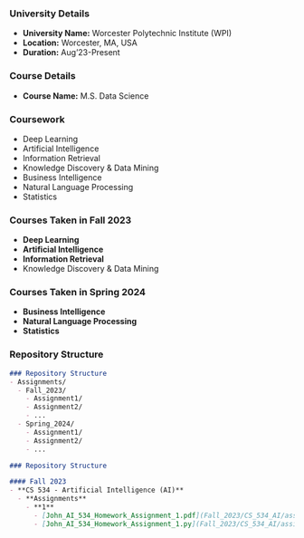 ### University Details
- **University Name:** Worcester Polytechnic Institute (WPI)
- **Location:** Worcester, MA, USA
- **Duration:** Aug’23-Present

### Course Details
- **Course Name:** M.S. Data Science

### Coursework
- Deep Learning
- Artificial Intelligence
- Information Retrieval
- Knowledge Discovery & Data Mining
- Business Intelligence
- Natural Language Processing
- Statistics

### Courses Taken in Fall 2023
- **Deep Learning**
- **Artificial Intelligence**
- **Information Retrieval**
- Knowledge Discovery & Data Mining

### Courses Taken in Spring 2024
- **Business Intelligence**
- **Natural Language Processing**
- **Statistics**

### Repository Structure
```markdown
### Repository Structure
- Assignments/
  - Fall_2023/
    - Assignment1/
    - Assignment2/
    - ...
  - Spring_2024/
    - Assignment1/
    - Assignment2/
    - ...

### Repository Structure

#### Fall 2023
- **CS 534 - Artificial Intelligence (AI)**
  - **Assignments**
    - **1**
      - [John_AI_534_Homework_Assignment_1.pdf](Fall_2023/CS_534_AI/assignments/1/John_AI_534_Homework_Assignment_1.pdf)
      - [John_AI_534_Homework_Assignment_1.py](Fall_2023/CS_534_AI/assignments/1/John_AI_534_Homework_Assignment_1.py)

```
